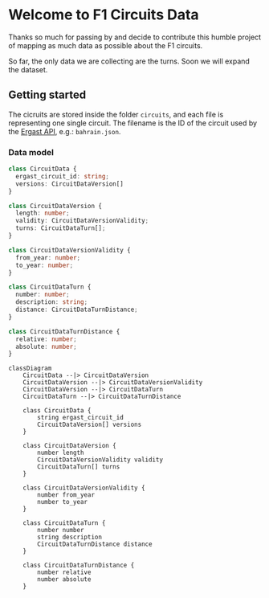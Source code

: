 # Welcome to F1 Circuits Data
Thanks so much for passing by and decide to contribute this humble project of mapping as much
data as possible about the F1 circuits.

So far, the only data we are collecting are the turns. Soon we will expand the dataset.

## Getting started

The cicruits are stored inside the folder `circuits`, and each file is representing one single
circuit. The filename is the ID of the circuit used by the [Ergast API](http://ergast.com/), 
e.g.: `bahrain.json`.

### Data model

```typescript
class CircuitData {
  ergast_circuit_id: string;
  versions: CircuitDataVersion[]
}

class CircuitDataVersion {
  length: number;
  validity: CircuitDataVersionValidity;
  turns: CircuitDataTurn[];
}

class CircuitDataVersionValidity {
  from_year: number;
  to_year: number;
}

class CircuitDataTurn {
  number: number;
  description: string;
  distance: CircuitDataTurnDistance;
}

class CircuitDataTurnDistance {
  relative: number;
  absolute: number;
}
```

```mermaid
classDiagram
    CircuitData --|> CircuitDataVersion
    CircuitDataVersion --|> CircuitDataVersionValidity
    CircuitDataVersion --|> CircuitDataTurn
    CircuitDataTurn --|> CircuitDataTurnDistance

    class CircuitData {
        string ergast_circuit_id
        CircuitDataVersion[] versions
    }

    class CircuitDataVersion {
        number length
        CircuitDataVersionValidity validity
        CircuitDataTurn[] turns
    }

    class CircuitDataVersionValidity {
        number from_year
        number to_year
    }

    class CircuitDataTurn {
        number number
        string description
        CircuitDataTurnDistance distance
    }

    class CircuitDataTurnDistance {
        number relative
        number absolute
    }
```
